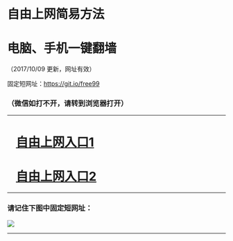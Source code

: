﻿# 自由上网简易方法

# 电脑、手机一键翻墙

（2017/10/09 更新，网址有效）

固定短网址：https://git.io/free99

### （微信如打不开，请转到浏览器打开）


***





# &nbsp;&nbsp; <a href="http://ft207405576.fwq-tz-1001.info/fwqtz01.html?t=10090019270 " target="_blank">自由上网入口1</a>
# &nbsp;&nbsp; <a href="http://ft42219531.fwq-tz-1002.info/fwqtz02.html?t=100900123839 " target="_blank">自由上网入口2</a>
***

### 请记住下图中固定短网址：

<img src="https://s3-us-west-2.amazonaws.com/fwq-1001/yjfq-20170905okok.png" /> 


***

